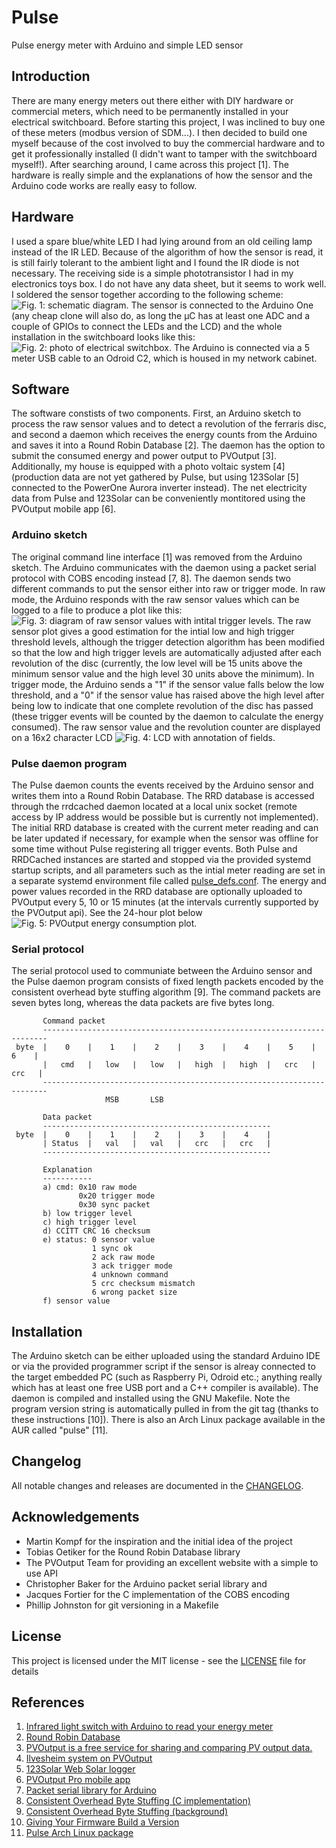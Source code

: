 # Pulse

Pulse energy meter with Arduino and simple LED sensor

## Introduction

There are many energy meters out there either with DIY hardware or commercial meters, which need to be permanently installed in your electrical switchboard. Before starting this project, I was inclined to buy one of these meters (modbus version of SDM...). I then decided to build one myself because of the cost involved to buy the commercial hardware and to get it professionally installed (I didn't want to tamper with the switchboard myself!). After searching around, I came across this project [1]. The hardware is really simple and the explanations of how the sensor and the Arduino code works are really easy to follow.

## Hardware

I used a spare blue/white LED I had lying around from an old ceiling lamp instead of the IR LED. Because of the algorithm of how the sensor is read, it is still fairly tolerant to the ambient light and I found the IR diode is not necessary. The receiving side is a simple phototransistor I had in my electronics toys box. I do not have any data sheet, but it seems to work well. I soldered the sensor together according to the following scheme: ![Fig. 1: schematic diagram](https://github.com/ahpohl/pulse/blob/master/resources/schematic.png). The sensor is connected to the Arduino One (any cheap clone will also do, as long the µC has at least one ADC and a couple of GPIOs to connect the LEDs and the LCD) and the whole installation in the switchboard looks like this: ![Fig. 2: photo of electrical switchbox](https://github.com/ahpohl/pulse/blob/master/resources/ferraris_meter.png). The Arduino is connected via a 5 meter USB cable to an Odroid C2, which is housed in my network cabinet.

## Software

The software constists of two components. First, an Arduino sketch to process the raw sensor values and to detect a revolution of the ferraris disc, and second a daemon which receives the energy counts from the Arduino and saves it into a Round Robin Database [2]. The daemon has the option to submit the consumed energy and power output to PVOutput [3]. Additionally, my house is equipped with a photo voltaic system [4] (production data are not yet gathered by Pulse, but using 123Solar [5] connected to the PowerOne Aurora inverter instead). The net electricity data from Pulse and 123Solar can be conveniently montitored using the PVOutput mobile app [6].

### Arduino sketch

The original command line interface [1] was removed from the Arduino sketch. The Arduino communicates with the daemon using a packet serial protocol with COBS encoding instead [7, 8]. The daemon sends two different commands to put the sensor either into raw or trigger mode. In raw mode, the Arduino responds with the raw sensor values which can be logged to a file to produce a plot like this: ![Fig. 3: diagram of raw sensor values with intital trigger levels](https://github.com/ahpohl/pulse/blob/master/resources/sensor.png). The raw sensor plot gives a good estimation for the intial low and high trigger threshold levels, although the trigger detection algorithm has been modified so that the low and high trigger levels are automatically adjusted after each revolution of the disc (currently, the low level will be 15 units above the minimum sensor value and the high level 30 units above the minimum). In trigger mode, the Arduino sends a "1" if the sensor value falls below the low threshold, and a "0" if the sensor value has raised above the high level after being low to indicate that one complete revolution of the disc has passed (these trigger events will be counted by the daemon to calculate the energy consumed). The raw sensor value and the revolution counter are displayed on a 16x2 character LCD ![Fig. 4: LCD with annotation of fields](https://github.com/ahpohl/pulse/blob/master/resources/lcd.png).

### Pulse daemon program

The Pulse daemon counts the events received by the Arduino sensor and writes them into a Round Robin Database. The RRD database is accessed through the rrdcached daemon located at a local unix socket (remote access by IP address would be possible but is currently not implemented). The initial RRD database is created with the current meter reading and can be later updated if necessary, for example when the sensor was offline for some time without Pulse registering all trigger events. Both Pulse and RRDCached instances are started and stopped via the provided systemd startup scripts, and all parameters such as the intial meter reading are set in a separate systemd environment file called [pulse_defs.conf](https://github.com/ahpohl/pulse/blob/master/resources/pulse_defs.conf). The energy and power values recorded in the RRD database are optionally uploaded to PVOutput every 5, 10 or 15 minutes (at the intervals currently supported by the PVOutput api). See the 24-hour plot below ![Fig. 5: PVOutput energy consumption plot](https://github.com/ahpohl/pulse/blob/master/resources/pulsemeter.png).

### Serial protocol

The serial protocol used to communiate between the Arduino sensor and the Pulse daemon program consists of fixed length packets encoded by the consistent overhead byte stuffing algorithm [9]. The command packets are seven bytes long, whereas the data packets are five bytes long.

```
       Command packet
       -----------------------------------------------------------------------
 byte  |    0    |    1    |    2    |    3    |    4    |    5    |    6    |
       |   cmd   |   low   |   low   |   high  |   high  |   crc   |   crc   |
       -----------------------------------------------------------------------
                     MSB       LSB

       Data packet
       ---------------------------------------------------
 byte  |    0    |    1    |    2    |    3    |    4    |
       | Status  |   val   |   val   |   crc   |   crc   |
       ---------------------------------------------------

       Explanation
       -----------
       a) cmd: 0x10 raw mode
               0x20 trigger mode
               0x30 sync packet
       b) low trigger level
       c) high trigger level
       d) CCITT CRC 16 checksum
       e) status: 0 sensor value
                  1 sync ok
                  2 ack raw mode 
                  3 ack trigger mode
                  4 unknown command
                  5 crc checksum mismatch
                  6 wrong packet size
       f) sensor value
```

## Installation

The Arduino sketch can be either uploaded using the standard Arduino IDE or via the provided programmer script if the sensor is alreay connected to the target embedded PC (such as Raspberry Pi, Odroid etc.; anything really which has at least one free USB port and a C++ compiler is available). The daemon is compiled and installed using the GNU Makefile. Note the program version string is automatically pulled in from the git tag (thanks to these instructions [10]). There is also an Arch Linux package available in the AUR called "pulse" [11].

## Changelog

All notable changes and releases are documented in the [CHANGELOG](https://github.com/ahpohl/pulse/blob/master/CHANGELOG.md).

## Acknowledgements

* Martin Kompf for the inspiration and the initial idea of the project
* Tobias Oetiker for the Round Robin Database library
* The PVOutput Team for providing an excellent website with a simple to use API
* Christopher Baker for the Arduino packet serial library and 
* Jacques Fortier for the C implementation of the COBS encoding
* Phillip Johnston for git versioning in a Makefile

## License

This project is licensed under the MIT license - see the [LICENSE](https://github.com/ahpohl/pulse/blob/master/LICENSE) file for details

## References

1. [Infrared light switch with Arduino to read your energy meter](https://www.kompf.de/tech/emeir.html)
2. [Round Robin Database](https://oss.oetiker.ch/rrdtool/)
3. [PVOutput is a free service for sharing and comparing PV output data.](https://pvoutput.org/)
4. [Ilvesheim system on PVOutput](https://pvoutput.org/intraday.jsp?id=74913&sid=66419)
5. [123Solar Web Solar logger](https://123solar.org/)
6. [PVOutput Pro mobile app](https://apps.apple.com/au/app/pvoutput-pro/id994297624)
7. [Packet serial library for Arduino](https://github.com/bakercp/PacketSerial)
8. [Consistent Overhead Byte Stuffing (C implementation)](https://github.com/jacquesf/COBS-Consistent-Overhead-Byte-Stuffing)
9. [Consistent Overhead Byte Stuffing (background)](https://en.wikipedia.org/wiki/Consistent_Overhead_Byte_Stuffing)
10. [Giving Your Firmware Build a Version](https://embeddedartistry.com/blog/2016/10/27/giving-you-build-a-version)
11. [Pulse Arch Linux package](https://aur.archlinux.org)
